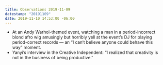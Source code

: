 ```yaml
---
title: Observations 2019-11-09
datestamp: "20191109"
date: 2019-11-10 14:53:00 -06:00
---
```


- At an Andy Warhol-themed event, watching a man in a period-incorrect blond afro wig amusingly but horribly yell at the event’s DJ for playing period-correct records — an “I can’t believe anyone could behave this way” moment.
- Yanyi’s interview in the Creative Independent: “I realized that creativity is not in the business of being productive.”
